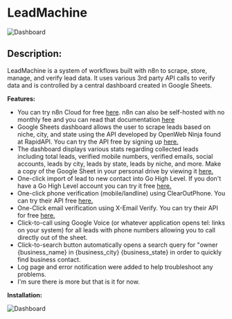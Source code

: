 # LeadMachine

![Dashboard](https://i.ibb.co/qN6WbRv/Git-Hub-Lead-Machine-Free-Give-Away-image-dashboard.png)

## Description:

LeadMachine is a system of workflows built with n8n to scrape, store, manage, and verify lead data. It uses various 3rd party API calls to verify data and is controlled by a central dashboard created in Google Sheets.

**Features:**

- You can try n8n Cloud for free [here](https://n8n.io/?ref=zmy3mdq&utm_source=affiliate). n8n can also be self-hosted with no monthly fee and you can read that documentation [here](https://docs.n8n.io/hosting/installation/)
- Google Sheets dashboard allows the user to scrape leads based on niche, city, and state using the API developed by OpenWeb Ninja found at RapidAPI. You can try the API free by signing up [here.](https://rapidapi.com/letscrape-6bRBa3QguO5/api/local-business-data)
- The dashboard displays various stats regarding collected leads including total leads, verified mobile numbers, verified emails, social accounts, leads by city, leads by state, leads by niche, and more. Make a copy of the Google Sheet in your personal drive by viewing it [here.](https://docs.google.com/spreadsheets/d/1NSgHwtBedt8SUTVUSSB1zOxPsXLlydGbdV3vu9BR9XA/edit?usp=sharing)
- One-click import of lead to new contact into Go High Level. If you don't have a Go High Level account you can try it free [here.](https://www.gohighlevel.com/?fp_ref=mkesimple38)
- One-click phone verification (mobile/landline) using ClearOutPhone. You can try their API free [here.](https://clearoutphone.io/)
- One-Click email verification using X-Email Verify. You can try their API for free [here.](https://www.xemailverify.com/)
- Click-to-call using Google Voice (or whatever application opens tel: links on your system) for all leads with phone numbers allowing you to call directly out of the sheet.
- Click-to-search button automatically opens a search query for "owner {business_name} in {business_city} {business_state} in order to quickly find business contact.
- Log page and error notification were added to help troubleshoot any problems.
- I'm sure there is more but that is it for now.

**Installation:**

![Dashboard](https://i.ibb.co/n60rVX0/Git-Hub-Lead-Machine-Free-Give-Away-image.png)
